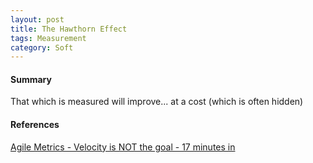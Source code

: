 ```yaml
---
layout: post
title: The Hawthorn Effect
tags: Measurement
category: Soft
---
```

#### Summary ####

That which is measured will improve... at a cost (which is often hidden)

#### References ####

[Agile Metrics - Velocity is NOT the goal - 17 minutes in](https://vimeo.com/97505655)
